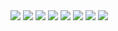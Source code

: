 <img src="https://img.shields.io/badge/Java-98FB98?style=fot-the-badge&logo=Java&logoColor=F7DF1E">
<img src="https://img.shields.io/badge/Spring-98FB98?style=fot-the-badge&logo=Spring&logoColor=F7DF1E">
<img src="https://img.shields.io/badge/HTML-98FB98?style=fot-the-badge&logo=HTML5&logoColor=E34F26">
<img src="https://img.shields.io/badge/CSS-98FB98?style=fot-the-badge&logo=CSS3&logoColor=1572B6">
<img src="https://img.shields.io/badge/Java Script-98FB98?style=fot-the-badge&logo=JavaScript&logoColor=F7DF1E">
<img src="https://img.shields.io/badge/Python-98FB98?style=fot-the-badge&logo=Python&logoColor=F7DF1E">
<img src="https://img.shields.io/badge/restAPI-98FB98?style=fot-the-badge&logo=restAPI&logoColor=F7DF1E">
<img src="https://img.shields.io/badge/fastAPI-98FB98?style=fot-the-badge&logo=fastAPI&logoColor=F7DF1E">
